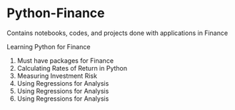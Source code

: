 # Python-Finance
Contains notebooks, codes, and projects done with applications in Finance

Learning Python for Finance

1. Must have packages for Finance
2. Calculating Rates of Return in Python
3. Measuring Investment Risk 
4. Using Regressions for Analysis
5. Using Regressions for Analysis
6. Using Regressions for Analysis
   


